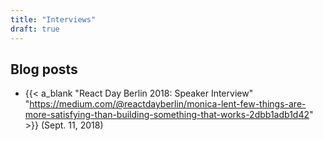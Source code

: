 ```yaml
---
title: "Interviews"
draft: true
---
```


## Blog posts

* {{< a_blank "React Day Berlin 2018: Speaker Interview" "https://medium.com/@reactdayberlin/monica-lent-few-things-are-more-satisfying-than-building-something-that-works-2dbb1adb1d42" >}} (Sept. 11, 2018)
